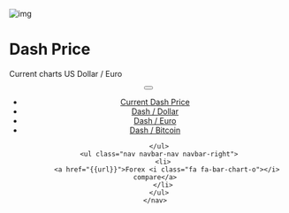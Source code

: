 ﻿<div class="jumbotron" markdown="1">

![img]({{img-url}}dash-coin.png)

# Dash Price

Current charts US Dollar / Euro


</div>
<header class="navbar navbar-static-top navbar-inverse navbar-sticky" id="top" role="banner">
  <div class="container">
    <div class="navbar-header">
      <button class="navbar-toggle collapsed" type="button" data-toggle="collapse" data-target=".navbar-collapse">
        <span class="icon-bar"></span>
        <span class="icon-bar"></span>
        <span class="icon-bar"></span>
      </button>
    </div>
    <nav class="navbar-collapse collapse" role="navigation" style="height: 1px;" id="scrollpsy">
      <ul class="nav navbar-nav">
        <li class="active">
          <a href="#top">Current <span class="hidden-sm">Dash Price</span></a>
        </li>
        <li>
          <a href="#section-1">Dash / Dollar</a>
        </li>
        <li>
          <a href="#section-2">Dash / Euro</a>
        </li>
        <li>
          <a href="#section-3">Dash / Bitcoin</a>
        </li>

      </ul>
      <ul class="nav navbar-nav navbar-right">
        <li>
          <a href="{{url}}">Forex <i class="fa fa-bar-chart-o"></i> compare</a>
        </li>
      </ul>
    </nav>
  </div>
</header>